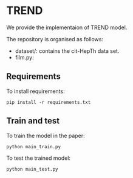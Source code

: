 # TREND
We provide the implementaion of TREND model.

The repository is organised as follows:
- dataset/: contains the cit-HepTh data set. 
- film.py: 


## Requirements

  To install requirements:

    pip install -r requirements.txt

## Train and test

  To train the model in the paper:
  
    python main_train.py
    
  To test the trained model:
  
    python main_test.py
    





